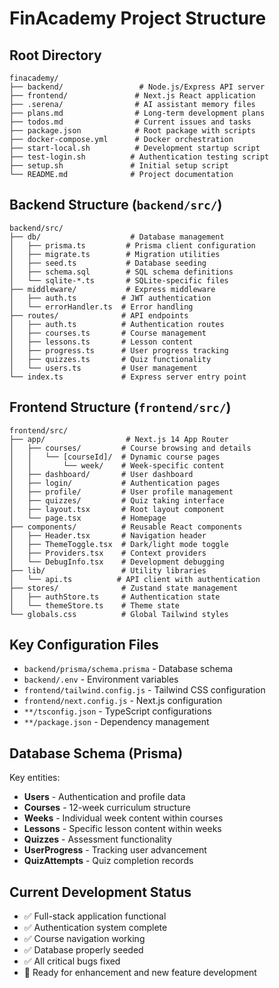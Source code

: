 # FinAcademy Project Structure

## Root Directory
```
finacademy/
├── backend/                 # Node.js/Express API server
├── frontend/               # Next.js React application  
├── .serena/                # AI assistant memory files
├── plans.md                # Long-term development plans
├── todos.md                # Current issues and tasks
├── package.json            # Root package with scripts
├── docker-compose.yml      # Docker orchestration
├── start-local.sh          # Development startup script
├── test-login.sh          # Authentication testing script
├── setup.sh               # Initial setup script
└── README.md              # Project documentation
```

## Backend Structure (`backend/src/`)
```
backend/src/
├── db/                    # Database management
│   ├── prisma.ts         # Prisma client configuration
│   ├── migrate.ts        # Migration utilities
│   ├── seed.ts           # Database seeding
│   ├── schema.sql        # SQL schema definitions
│   └── sqlite-*.ts       # SQLite-specific files
├── middleware/           # Express middleware
│   ├── auth.ts          # JWT authentication
│   └── errorHandler.ts  # Error handling
├── routes/              # API endpoints
│   ├── auth.ts          # Authentication routes
│   ├── courses.ts       # Course management
│   ├── lessons.ts       # Lesson content
│   ├── progress.ts      # User progress tracking
│   ├── quizzes.ts       # Quiz functionality
│   └── users.ts         # User management
└── index.ts             # Express server entry point
```

## Frontend Structure (`frontend/src/`)
```
frontend/src/
├── app/                  # Next.js 14 App Router
│   ├── courses/         # Course browsing and details
│   │   └── [courseId]/  # Dynamic course pages
│   │       └── week/    # Week-specific content
│   ├── dashboard/       # User dashboard
│   ├── login/           # Authentication pages
│   ├── profile/         # User profile management
│   ├── quizzes/         # Quiz taking interface
│   ├── layout.tsx       # Root layout component
│   └── page.tsx         # Homepage
├── components/          # Reusable React components
│   ├── Header.tsx       # Navigation header
│   ├── ThemeToggle.tsx  # Dark/light mode toggle
│   ├── Providers.tsx    # Context providers
│   └── DebugInfo.tsx    # Development debugging
├── lib/                 # Utility libraries
│   └── api.ts          # API client with authentication
├── stores/              # Zustand state management
│   ├── authStore.ts     # Authentication state
│   └── themeStore.ts    # Theme state
└── globals.css          # Global Tailwind styles
```

## Key Configuration Files
- `backend/prisma/schema.prisma` - Database schema
- `backend/.env` - Environment variables
- `frontend/tailwind.config.js` - Tailwind CSS configuration  
- `frontend/next.config.js` - Next.js configuration
- `**/tsconfig.json` - TypeScript configurations
- `**/package.json` - Dependency management

## Database Schema (Prisma)
Key entities:
- **Users** - Authentication and profile data
- **Courses** - 12-week curriculum structure
- **Weeks** - Individual week content within courses
- **Lessons** - Specific lesson content within weeks
- **Quizzes** - Assessment functionality
- **UserProgress** - Tracking user advancement
- **QuizAttempts** - Quiz completion records

## Current Development Status
- ✅ Full-stack application functional
- ✅ Authentication system complete
- ✅ Course navigation working
- ✅ Database properly seeded
- ✅ All critical bugs fixed
- 🔄 Ready for enhancement and new feature development